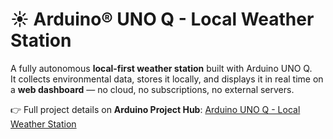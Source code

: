 # ☀️ Arduino® UNO Q - Local Weather Station

A fully autonomous **local-first weather station** built with Arduino UNO Q.  
It collects environmental data, stores it locally, and displays it in real time on a **web dashboard** — no cloud, no subscriptions, no external servers.  

👉 Full project details on **Arduino Project Hub**: [Arduino UNO Q - Local Weather Station](https://projecthub.arduino.cc/leocavagnis)  
